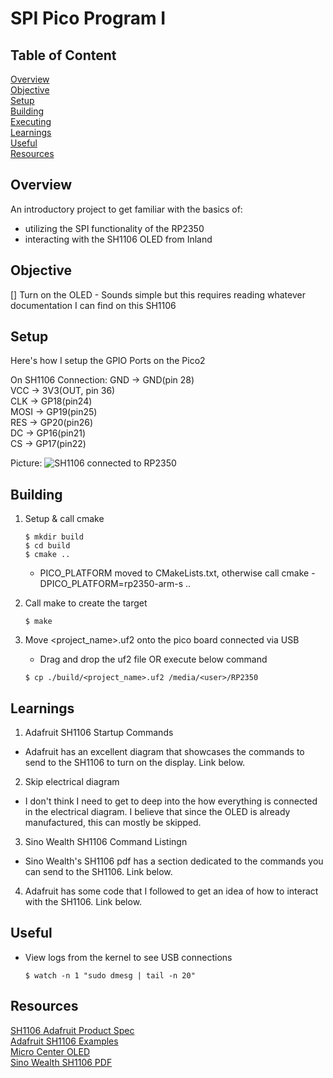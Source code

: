 # SPI Pico Program I

## Table of Content
[Overview](#overview)<br>
[Objective](#objective)<br>
[Setup](#setup)<br>
[Building](#building)<br>
[Executing](#executing)<br>
[Learnings](#learnings)<br>
[Useful](#useful)<br>
[Resources](#resources)<br>

## Overview

An introductory project to get familiar with the basics of:
- utilizing the SPI functionality of the RP2350
- interacting with the SH1106 OLED from Inland 

## Objective

[] Turn on the OLED
	- Sounds simple but this requires reading whatever documentation I can find on this SH1106

## Setup

Here's how I setup the GPIO Ports on the Pico2

On SH1106 Connection:
GND -> GND(pin 28)<br>
VCC -> 3V3(OUT, pin 36)<br>
CLK -> GP18(pin24)<br>
MOSI -> GP19(pin25)<br>
RES -> GP20(pin26)<br>
DC -> GP16(pin21)<br>
CS -> GP17(pin22)<br>

Picture:
![SH1106 connected to RP2350](images/SH1106_with_RP2350.jpg)

## Building 
1. Setup & call cmake
    ```
    $ mkdir build
    $ cd build
    $ cmake ..
    ```

    - PICO_PLATFORM moved to CMakeLists.txt, otherwise call cmake -DPICO_PLATFORM=rp2350-arm-s ..

2. Call make to create the target
    ```
    $ make
    ```

3. Move <project_name>.uf2 onto the pico board connected via USB
   - Drag and drop the uf2 file OR execute below command

    ```
    $ cp ./build/<project_name>.uf2 /media/<user>/RP2350
    ```
## Learnings

1. Adafruit SH1106 Startup Commands
- Adafruit has an excellent diagram that showcases the commands to send to the SH1106 to turn on the display. Link below.

2. Skip electrical diagram
- I don't think I need to get to deep into the how everything is connected in the electrical diagram. I believe that since the OLED is already manufactured, this can mostly be skipped.

3. Sino Wealth SH1106 Command Listingn
- Sino Wealth's SH1106 pdf has a section dedicated to the commands you can send to the SH1106. Link below.

4. Adafruit has some code that I followed to get an idea of how to interact with the SH1106. Link below.

## Useful

- View logs from the kernel to see USB connections
    ```
    $ watch -n 1 "sudo dmesg | tail -n 20"
    ```

## Resources

[SH1106 Adafruit Product Spec](https://cdn-shop.adafruit.com/product-files/5228/5223-ds.pdf)<br>
[Adafruit SH1106 Examples](https://github.com/adafruit/Adafruit_SH110x/blob/master/)<br>
[Micro Center OLED](https://www.microcenter.com/product/643965/inland-iic-spi-13-128x64-oled-v20-graphic-display-module-for-arduino-uno-r3)<br>
[Sino Wealth SH1106 PDF](https://www.pololu.com/file/0J1813/SH1106.pdf)<br>
